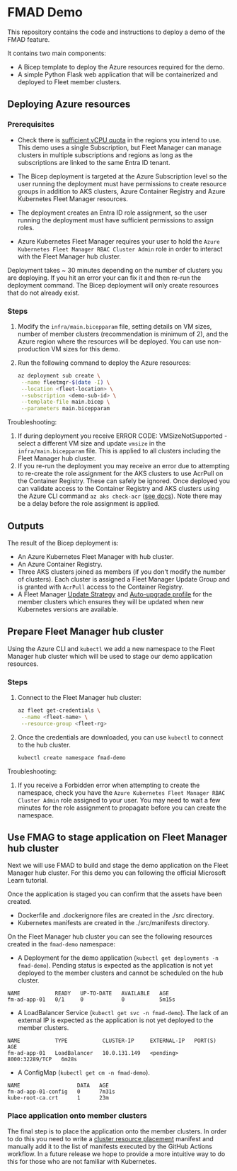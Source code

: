 # FMAD Demo

This repository contains the code and instructions to deploy a demo of the FMAD feature.

It contains two main components:

- A Bicep template to deploy the Azure resources required for the demo.
- A simple Python Flask web application that will be containerized and deployed to Fleet member clusters.

## Deploying Azure resources

### Prerequisites

- Check there is [sufficient vCPU quota](https://learn.microsoft.com/azure/virtual-machines/quotas?tabs=cli) in the regions you intend to use. This demo uses a single Subscription, but Fleet Manager can manage clusters in multiple subscriptions and regions as long as the subscriptions are linked to the same Entra ID tenant.

- The Bicep deployment is targeted at the Azure Subscription level so the user running the deployment must have permissions to create resource groups in addition to AKS clusters, Azure Container Registry and Azure Kubernetes Fleet Manager resources.

- The deployment creates an Entra ID role assignment, so the user running the deployment must have sufficient permissions to assign roles.

- Azure Kubernetes Fleet Manager requires your user to hold the `Azure Kubernetes Fleet Manager RBAC Cluster Admin` role in order to interact with the Fleet Manager hub cluster.

Deployment takes ~ 30 minutes depending on the number of clusters you are deploying. If you hit an error your can fix it and then re-run the deployment command. The Bicep deployment will only create resources that do not already exist.

### Steps

1. Modify the `infra/main.bicepparam` file, setting details on VM sizes, number of member clusters (recommendation is minimum of 2), and the Azure region where the resources will be deployed. You can use non-production VM sizes for this demo.

1. Run the following command to deploy the Azure resources:

   ```bash
   az deployment sub create \
    --name fleetmgr-$(date -I) \
    --location <fleet-location> \
    --subscription <demo-sub-id> \
    --template-file main.bicep \
    --parameters main.bicepparam
   ```

Troubleshooting:

1. If during deployment you receive ERROR CODE: VMSizeNotSupported - select a different VM size and update `vmsize` in the `infra/main.bicepparam` file. This is applied to all clusters including the Fleet Manager hub cluster.
1. If you re-run the deployment you may receive an error due to attempting to re-create the role assignment for the AKS clusters to use AcrPull on the Container Registry. These can safely be ignored. Once deployed you can validate access to the Container Registry and AKS clusters using the Azure CLI command `az aks check-acr` ([see docs](https://learn.microsoft.com/cli/azure/aks?view=azure-cli-latest#az-aks-check-acr)). Note there may be a delay before the role assignment is applied.

## Outputs

The result of the Bicep deployment is:

- An Azure Kubernetes Fleet Manager with hub cluster.
- An Azure Container Registry.
- Three AKS clusters joined as members (if you don't modify the number of clusters). Each cluster is assigned a Fleet Manager Update Group and is granted with `AcrPull` access to the Container Registry.
- A Fleet Manager [Update Strategy](https://learn.microsoft.com/azure/kubernetes-fleet/update-create-update-strategy?tabs=azure-portal) and [Auto-upgrade profile](https://learn.microsoft.com/azure/kubernetes-fleet/concepts-update-orchestration#understanding-auto-upgrade-profiles) for the member clusters which ensures they will be updated when new Kubernetes versions are available.

## Prepare Fleet Manager hub cluster

Using the Azure CLI and `kubectl` we add a new namespace to the Fleet Manager hub cluster which will be used to stage our demo application resources.

### Steps

1. Connect to the Fleet Manager hub cluster:

   ```bash
   az fleet get-credentials \
    --name <fleet-name> \
    --resource-group <fleet-rg>
   ```

1. Once the credentials are downloaded, you can use `kubectl` to connect to the hub cluster.

   ```bash
   kubectl create namespace fmad-demo
   ```

Troubleshooting:

1. If you receive a Forbidden error when attempting to create the namespace, check you have the `Azure Kubernetes Fleet Manager RBAC Cluster Admin` role assigned to your user. You may need to wait a few minutes for the role assignment to propagate before you can create the namespace.

## Use FMAG to stage application on Fleet Manager hub cluster

Next we will use FMAD to build and stage the demo application on the Fleet Manager hub cluster. For this demo you can following the official Microsoft Learn tutorial.

Once the application is staged you can confirm that the assets have been created.

- Dockerfile and .dockerignore files are created in the ./src directory.
- Kubernetes manifests are created in the ./src/manifests directory.

On the Fleet Manager hub cluster you can see the following resources created in the `fmad-demo` namespace:

- A Deployment for the demo application (`kubectl get deployments -n fmad-demo`). Pending status is expected as the application is not yet deployed to the member clusters and cannot be scheduled on the hub cluster.

```output
NAME           READY   UP-TO-DATE   AVAILABLE   AGE
fm-ad-app-01   0/1     0            0           5m15s
```
 
- A LoadBalancer Service (`kubectl get svc -n fmad-demo`). The lack of an external IP is expected as the application is not yet deployed to the member clusters. 

```output
NAME           TYPE           CLUSTER-IP     EXTERNAL-IP   PORT(S)          AGE
fm-ad-app-01   LoadBalancer   10.0.131.149   <pending>     8000:32289/TCP   6m28s
```

- A ConfigMap (`kubectl get cm -n fmad-demo`).

```output
NAME                  DATA   AGE
fm-ad-app-01-config   0      7m31s
kube-root-ca.crt      1      23m
```

### Place application onto member clusters

The final step is to place the application onto the member clusters. In order to do this you need to write a [cluster resource placement](https://learn.microsoft.com/azure/kubernetes-fleet/quickstart-resource-propagation?tabs=azure-cli) manifest and manually add it to the list of manifests executed by the GitHub Actions workflow. In a future release we hope to provide a more intuitive way to do this for those who are not familiar with Kubernetes.
